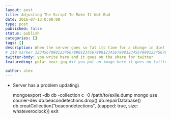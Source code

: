 ```yaml
---
layout: post
title: Adjusting The Script To Make It Not Bad
date: 2016-07-13 0:00:00
type: post
published: false
status: publish
categories: []
tags: []
description: When the server goes so fat its time for a change in diet
# 110 marker 1234567890123456789012345678901234567890123456789012345678901234567890123456789012345678901234567890123456789
twitter-body: you write here and it goes on the share for twitter
featuredimg: polar-bear.jpg #if you put an image here it goes on twitter too

author: alex
---
```


- Server has a problem updating\\



  mongoexport -db db -collection c -0 /path/to/exile.dump
  mongo
  use courier-dev
  db.beacondetections.drop()
  db.repairDatabase()
  db.creatCollection("beacondetections", {capped: true, size: whateveroclock})
  exit

